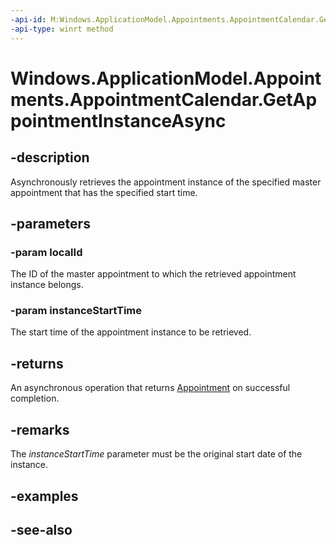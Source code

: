 ```yaml
---
-api-id: M:Windows.ApplicationModel.Appointments.AppointmentCalendar.GetAppointmentInstanceAsync(System.String,Windows.Foundation.DateTime)
-api-type: winrt method
---
```


<!-- Method syntax
public Windows.Foundation.IAsyncOperation<Windows.ApplicationModel.Appointments.Appointment> GetAppointmentInstanceAsync(System.String localId, Windows.Foundation.DateTime instanceStartTime)
-->

# Windows.ApplicationModel.Appointments.AppointmentCalendar.GetAppointmentInstanceAsync

## -description
Asynchronously retrieves the appointment instance of the specified master appointment that has the specified start time.

## -parameters
### -param localId
The ID of the master appointment to which the retrieved appointment instance belongs.

### -param instanceStartTime
The start time of the appointment instance to be retrieved.

## -returns
An asynchronous operation that returns [Appointment](appointment.md) on successful completion.

## -remarks
The *instanceStartTime* parameter must be the original start date of the instance.

## -examples

## -see-also
